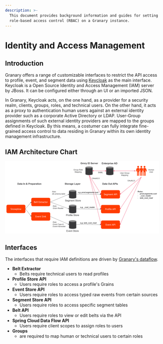```yaml
---
description: >-
  This document provides background information and guides for setting up
  role-based access control (RBAC) on a Granary instance.
---
```


# Identity and Access Management

## Introduction

Granary offers a range of customizable interfaces to restrict the API access to profile, event, and segment data using [Keycloak](https://www.keycloak.org/about.html) as the main interface. Keycloak is a Open Source Identity and Access Management \(IAM\) server by JBoss. It can be configured either through an UI or an imported JSON. 

In Granary, Keycloak acts, on the one hand, as a provider for a security realm, clients, groups, roles, and technical users. On the other hand, it acts as a proxy to authentication human users against an external identity provider such as a corporate Active Directory or LDAP. User-Group assignments of such external identity providers are mapped to the groups defined in Keycloak. By this means, a costumer can fully integrate fine-grained access control to data residing in Granary within its own identity management infrastructure.

## IAM Architecture Chart

![Functional Overview of IAM Architecture](../.gitbook/assets/image%20%282%29.png)

## Interfaces

The interfaces that require IAM definitions are driven by [Granary's dataflow](../developer-reference/dataflow/).

* **Belt Extractor**
  * Belts require technical users to read profiles
* **Profile Store API**
  * Users require roles to access a profile's Grains
* **Event Store API**
  * Users require roles to access typed raw events from certain sources
* **Segment Store API**
  * Users require roles to access specific segment tables
* **Belt API**
  * Users require roles to view or edit belts via the API
* **Spring Cloud Data Flow API**
  * Users require client scopes to assign roles to users
* **Groups**
  * are required to map human or technical users to certain roles



